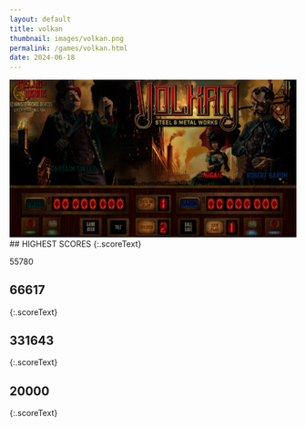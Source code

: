 ```yaml
---
layout: default
title: volkan
thumbnail: images/volkan.png
permalink: /games/volkan.html
date: 2024-06-18
---
```


<img src="../images/volkan.png" class="gameThumbnail img-fluid mx-auto align-middle">
## HIGHEST SCORES
{:.scoreText}

55780

## 66617
{:.scoreText}


## 331643
{:.scoreText}


## 20000
{:.scoreText}


